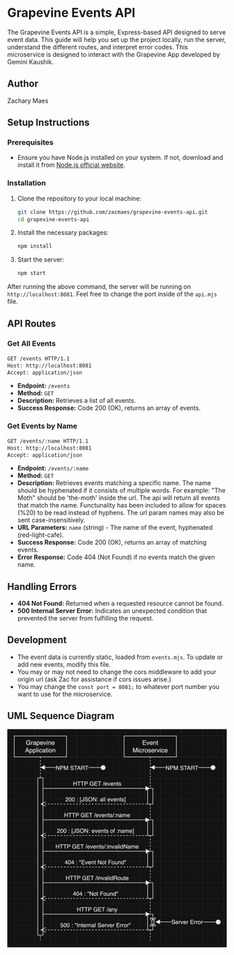 # Grapevine Events API

The Grapevine Events API is a simple, Express-based API designed to serve event data. This guide will help you set up the project locally, run the server, understand the different routes, and interpret error codes. This microservice is designed to interact with the Grapevine App developed by Gemini Kaushik.

## Author
Zachary Maes

## Setup Instructions

### Prerequisites

- Ensure you have Node.js installed on your system. If not, download and install it from [Node.js official website](https://nodejs.org/).

### Installation

1. Clone the repository to your local machine:
   ```bash
   git clone https://github.com/zacmaes/grapevine-events-api.git
   cd grapevine-events-api
   ```

2. Install the necessary packages:
   ```bash
   npm install
   ```

3. Start the server:
   ```bash
   npm start
   ```

After running the above command, the server will be running on `http://localhost:8081`. Feel free to change the port inside of the `api.mjs` file.

## API Routes

### Get All Events
```HTTP
GET /events HTTP/1.1
Host: http://localhost:8081
Accept: application/json
```
- **Endpoint:** `/events`
- **Method:** `GET`
- **Description:** Retrieves a list of all events.
- **Success Response:** Code 200 (OK), returns an array of events.

### Get Events by Name
```HTTP
GET /events/:name HTTP/1.1
Host: http://localhost:8081
Accept: application/json
```
- **Endpoint:** `/events/:name`
- **Method:** `GET`
- **Description:** Retrieves events matching a specific name. The name should be hyphenated if it consists of multiple words. For example: "The Moth" should be 'the-moth' inside the url. The api will return all events that match the name. Functunality has been included to allow for spaces (%20) to be read instead of hyphens. The url param names may also be sent case-insensitively.
- **URL Parameters:** `name` (string) - The name of the event, hyphenated (red-light-cafe).
- **Success Response:** Code 200 (OK), returns an array of matching events.
- **Error Response:** Code 404 (Not Found) if no events match the given name.

## Handling Errors

- **404 Not Found:** Returned when a requested resource cannot be found.
- **500 Internal Server Error:** Indicates an unexpected condition that prevented the server from fulfilling the request.

## Development

- The event data is currently static, loaded from `events.mjs`. To update or add new events, modify this file.
- You may or may not need to change the cors middleware to add your origin url (ask Zac for assistance if cors issues arise.)
- You may change the `const port = 8081;` to whatever port number you want to use for the microservice.

## UML Sequence Diagram

![EventsAPIUML](EventsAPIUML.png)

